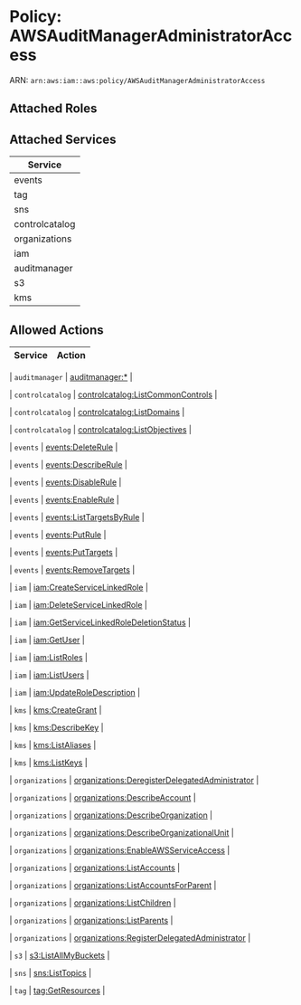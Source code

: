 # Policy: AWSAuditManagerAdministratorAccess

ARN: `arn:aws:iam::aws:policy/AWSAuditManagerAdministratorAccess`

## Attached Roles

## Attached Services

| Service |
|---------|
| events |
| tag |
| sns |
| controlcatalog |
| organizations |
| iam |
| auditmanager |
| s3 |
| kms |

## Allowed Actions

| Service | Action |
|:-------:|--------|

| `auditmanager` | [auditmanager:*](../actions.md#auditmanager:all) |

| `controlcatalog` | [controlcatalog:ListCommonControls](../actions.md#controlcatalog:listcommoncontrols) |

| `controlcatalog` | [controlcatalog:ListDomains](../actions.md#controlcatalog:listdomains) |

| `controlcatalog` | [controlcatalog:ListObjectives](../actions.md#controlcatalog:listobjectives) |

| `events` | [events:DeleteRule](../actions.md#events:deleterule) |

| `events` | [events:DescribeRule](../actions.md#events:describerule) |

| `events` | [events:DisableRule](../actions.md#events:disablerule) |

| `events` | [events:EnableRule](../actions.md#events:enablerule) |

| `events` | [events:ListTargetsByRule](../actions.md#events:listtargetsbyrule) |

| `events` | [events:PutRule](../actions.md#events:putrule) |

| `events` | [events:PutTargets](../actions.md#events:puttargets) |

| `events` | [events:RemoveTargets](../actions.md#events:removetargets) |

| `iam` | [iam:CreateServiceLinkedRole](../actions.md#iam:createservicelinkedrole) |

| `iam` | [iam:DeleteServiceLinkedRole](../actions.md#iam:deleteservicelinkedrole) |

| `iam` | [iam:GetServiceLinkedRoleDeletionStatus](../actions.md#iam:getservicelinkedroledeletionstatus) |

| `iam` | [iam:GetUser](../actions.md#iam:getuser) |

| `iam` | [iam:ListRoles](../actions.md#iam:listroles) |

| `iam` | [iam:ListUsers](../actions.md#iam:listusers) |

| `iam` | [iam:UpdateRoleDescription](../actions.md#iam:updateroledescription) |

| `kms` | [kms:CreateGrant](../actions.md#kms:creategrant) |

| `kms` | [kms:DescribeKey](../actions.md#kms:describekey) |

| `kms` | [kms:ListAliases](../actions.md#kms:listaliases) |

| `kms` | [kms:ListKeys](../actions.md#kms:listkeys) |

| `organizations` | [organizations:DeregisterDelegatedAdministrator](../actions.md#organizations:deregisterdelegatedadministrator) |

| `organizations` | [organizations:DescribeAccount](../actions.md#organizations:describeaccount) |

| `organizations` | [organizations:DescribeOrganization](../actions.md#organizations:describeorganization) |

| `organizations` | [organizations:DescribeOrganizationalUnit](../actions.md#organizations:describeorganizationalunit) |

| `organizations` | [organizations:EnableAWSServiceAccess](../actions.md#organizations:enableawsserviceaccess) |

| `organizations` | [organizations:ListAccounts](../actions.md#organizations:listaccounts) |

| `organizations` | [organizations:ListAccountsForParent](../actions.md#organizations:listaccountsforparent) |

| `organizations` | [organizations:ListChildren](../actions.md#organizations:listchildren) |

| `organizations` | [organizations:ListParents](../actions.md#organizations:listparents) |

| `organizations` | [organizations:RegisterDelegatedAdministrator](../actions.md#organizations:registerdelegatedadministrator) |

| `s3` | [s3:ListAllMyBuckets](../actions.md#s3:listallmybuckets) |

| `sns` | [sns:ListTopics](../actions.md#sns:listtopics) |

| `tag` | [tag:GetResources](../actions.md#tag:getresources) |
